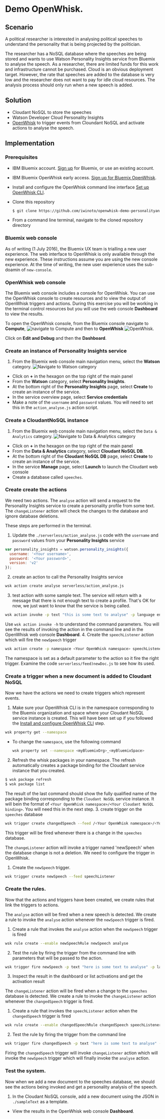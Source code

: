 # Demo OpenWhisk.
## Scenario
A political researcher is interested in analysing political speeches to understand the personality that is being projected by the politician.

The researcher has a NoSQL database where the speeches are being stored and wants to use Watson Personality Insights service from Bluemix to analyse the speech. As a researcher, there are limited funds for this work and infrastructure cannot be purchased. Cloud is an obvious deployment target. However, the rate that speeches are added to the database is very low and the researcher does not want to pay for idle cloud resources. The analysis process should only run when a new speech is added.

## Solution
* Cloudant NoSQL to store the speeches
* Watson Developer Cloud Personality Insights
* [OpenWhisk](https://new-console.ng.bluemix.net/docs/openwhisk/index.html) to trigger events from Cloundant NoSQL and activate actions to analyse the speech.

## Implementation

### Prerequisites
* IBM Bluemix account. [Sign up](https://console.ng.bluemix.net/registration) for Bluemix, or use an existing account.
* IBM Bluemix OpenWhisk early access. [Sign up for Bluemix OpenWhisk](https://new-console.ng.bluemix.net/openwhisk).
* Install and configure the OpenWhisk command line interface [Set up OpenWhisk CLI](https://new-console.ng.bluemix.net/openwhisk/cli).
* Clone this repository

  ```bash
  $ git clone https://github.com/iwinoto/openwhisk-demo-personalityanalysis.git
  ```

* From a command line terminal, navigate to the cloned repository directory

### Bluemix web console
As of writing (1 July 2016), the Bluemix UX team is trialling a new user experience. The web interface to OpenWhisk is only available through the new experience. These instructions assume you are using the new console experience. At the time of writing, the new user experience uses the sub-doamin of `new-console`.

### OpenWhisk web console
The Bluemix web console includes a console for OpenWhisk. You can use the OpenWhisk console to create resources and to view the output of OpenWhisk triggers and actions. During this exercise you will be working in the terminal control resources but you will use the web console **Dashboard** to view the results.

To open the OpenWhisk console, from the Bluemix console navigate to **Compute**, ![navigate to **Compute**](./images/nav-category-compute.png)
and then to **OpenWhisk** ![**OpenWhisk**](./images/nav-compute-OpenWhisk.png).

Click on **Edit and Debug** and then the **Dashboard**.

### Create an instance of Personality Insights service
1. From the Bluemix web console main navigation menu, select the **Watson** category.
   ![Navigate to **Watson** category](./images/nav-category-watson.png)
* Click on **+** in the hexagon on the top right of the main panel
* From the **Watson** category, select **Personality Insights**.
* At the bottom right of the **Personality Insights** page, select **Create** to create an instance of the service.
* In the service overview page, select **Service credentials**
* Make a note of the `username` and `password` values. You will need to set this in the `action_analyse.js` action script.

### Create a CloudantNoSQL instance
1. From the Bluemix web console main navigation menu, select the `Data & Analytics` category.
  ![Navigate to `Data & Analytics` category](./images/nav-category-DataAnalytics.png)
* Click on **+** in the hexagon on the top right of the main panel
* From the **Data & Analytics** category, select **Cloudant NoSQL DB**.
* At the bottom right of the **Cloudant NoSQL DB** page, select **Create** to create an instance of the service.
* In the service **Manage** page, select **Launch** to launch the Cloudant web console
* Create a database called `speeches`.

### Create create the actions
We need two actions. The `analyse` action will send a request to the Personality Insights service to create a personality profile from some text. The `changeListener` action will check the changes to the database and ignore database deletions.

These steps are performed in the terminal.

1. Update the `./serverless/action_analyse.js` code with the `username` and `password` values from your **Personality Insights** service

  ```javascript
  var personality_insights = watson.personality_insights({
    username: '<Your username>',
    password: '<Your password>',
    version: 'v2'
  });
  ```

2. create an action to call the Personality Insights service

  ```bash
  wsk action create analyse serverless/action_analyse.js
  ```

3. test action with some sample text. The service will return with a message that there is not enough text to create a profile. That's OK for now, we just want to know that the service is being called.


  ```bash
  wsk action invoke -p text "this is some text to analyse" -p language en -b -r analyse
  ```

  Use `wsk action invoke -h` to understand the command parameters.
  You will see the results of invoking the action in the command line and in the OpenWhisk web console **Dashboard**.
4. Create the `speechListener` action which will fire the `newSpeech` trigger

  ```bash
  wsk action create -p namespace <Your OpenWhisk namespace> speechListener serverless/feed_newDoc.js
  ```

  The namespace is set as a default parameter to the action so it fire the right trigger. Examine the code `serverless/feed)newDoc.js` to see how its used.

### Create a trigger when a new document is added to Cloudant NoSQL
Now we have the actions we need to create triggers which represent events.

1. Make sure your OpenWhisk CLI is in the namespace corresponding to the Bluemix organization and space where your Cloudant NoSQL service instance is created. This will have been set up if you followed the [Install and configure OpenWhisk CLI](https://new-console.ng.bluemix.net/openwhisk/cli) step.

  ```bash
  wsk property get --namespace
  ```

  * To change the `namespace`, use the following command

    ```bash
    wsk property set --namespace <myBluemixOrg>_<myBluemixSpace>
    ```

2. Refresh the whisk packages in your namespace. The refresh automatically creates a package binding for the Cloudant service instance that you created.

  ```bash
  $ wsk package refresh
  $ wsk package list
  ```

  The result of the last command should show the fully qualified name of the package binding corresponding to the `Cloudant NoSQL` service instance. It will bein the format of `<Your OpenWhisk namespace>/<Your Cloudant NoSQL binding>`. You will need this in the next step.
3. create trigger on the `speeches` database

  ```bash
  wsk trigger create changedSpeech --feed /<Your OpenWhisk namespace>/<Your Cloudant NoSQL binding>/changes --param dbname speeches --param includeDoc true
  ```

  This trigger will be fired whenever there is a change in the `speeches` database.

The `changeListener` action will invoke a trigger named 'newSpeech' when the database change is not a deletion. We need to configure the trigger in OpenWhisk.

1. Create the `newSpeech` trigger.

  ```bash
  wsk trigger create newSpeech --feed speechListener
  ```

### Create the rules.
Now that the actions and triggers have been created, we create rules that link the triggers to actions.

The `analyse` action will be fired when a new speech is detected. We create a rule to invoke the `analyse` action whenever the `newSpeech` trigger is fired.

1. Create a rule that invokes the `analyse` action when the `newSpeech` trigger is fired

  ```bash
  wsk rule create --enable newSpeechRule newSpeech analyse
  ```

2. Test the rule by firing the trigger from the command line with parameters that will be passed to the action.

  ```bash
  wsk trigger fire newSpeech -p text "here is some text to analyse" -p language en
  ```

3. Inspect the result in the dashboard or list activations and get the activation result

The `changeListener` action will be fired when a change to the `speeches` database is detected. We create a rule to invoke the `changeListener` action whenever the `changedSpeech` trigger is fired.

1. Create a rule that invokes the `speechListener` action when the `changedSpeech` trigger is fired

  ```bash
  wsk rule create --enable changedSpeechRule changedSpeech speechListener
  ```

2. Test the rule by firing the trigger from the command line

  ```bash
  wsk trigger fire changedSpeech -p text "here is some text to analyse" -p language en
  ```

  Firing the `changedSpeech` trigger will invoke `changeListener` action which will invoke the `newSpeech` trigger which will finally invoke the `analyse` action.

### Test the system.
Now when we add a new document to the speeches database, we should see the actions being invoked and get a personality analysis of the speech.

1. In the Cloudant NoSQL console, add a new document using the JSON in `./sampleText` as a template.
* View the results in the OpenWhisk web console **Dashboard**.
